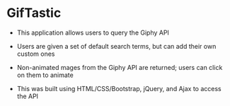# GifTastic

* This application allows users to query the Giphy API

* Users are given a set of default search terms, but can add their own custom ones

* Non-animated mages from the Giphy API are returned; users can click on them to animate

* This was built using HTML/CSS/Bootstrap, jQuery, and Ajax to access the API